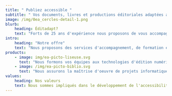 ```yaml
---
title: " Publiez accessible "
subtitle: " Vos documents, livres et productions éditoriales adaptées aux lecteurs "
image: /img/0ea_cercles-detail-1.png
blurb:
    heading: Éditadapt?
    text: "Forts de 25 ans d'expérience nous proposons de vous accompagner pour améliorer la qualité de vos publications numériques et le confort de votre travail."
intro:
    heading: "Notre offre"
    text: "Nous proposons des services d'accompagnement, de formation et de réalisation pour vos flux de travail."
products:
    - image: img/ea-picto-liseuse.svg
      text: "Nous formons vos équipes aux technologies d'édition numériques et à l'accessibilité native."
    - image: /img/ea-picto-biblio.svg
      text: "Nous assurons la maîtrise d'oeuvre de projets informatiques complexes pour la production et la diffusion de vos publications."
values:
    heading: Nos valeurs
    text: Nous sommes impliqués dans le développement de l'accessibilité pour tous et nous attachons une grande importance au cadre de travail des personnes qui assument le travail de publication. Nous cherchons à associer le confort du producteur et du lecteur pour que la démarche d'accessibilité soit porteuse d'améliorations sociales.
---
```


